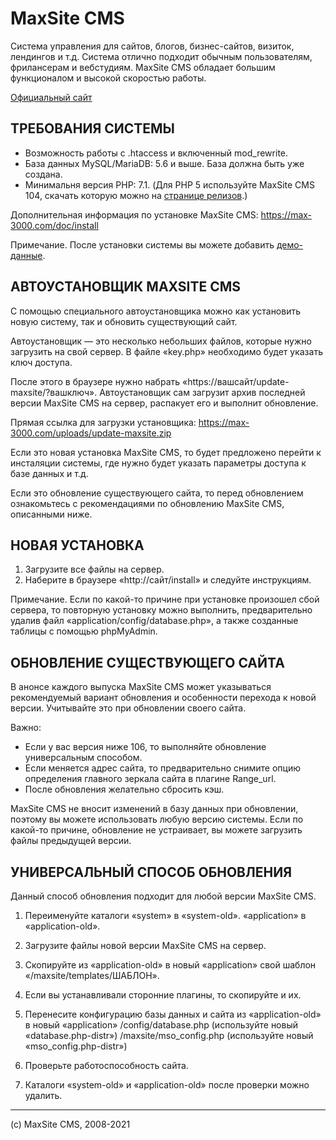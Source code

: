 MaxSite CMS
================================================================================
Система управления для сайтов, блогов, бизнес-сайтов, визиток, лендингов и т.д. Система отлично подходит обычным пользователям, фрилансерам и вебстудиям. MaxSite CMS обладает большим функционалом и высокой скоростью работы.

[Официальный сайт](https://max-3000.com/)

ТРЕБОВАНИЯ СИСТЕМЫ
--------------------------------------------------------------------------------
* Возможность работы с .htaccess и включенный mod_rewrite.
* База данных MySQL/MariaDB: 5.6 и выше. База должна быть уже создана.
* Минимальня версия PHP: 7.1. (Для PHP 5 используйте MaxSite CMS 104, скачать которую можно на [странице релизов](https://github.com/maxsite/cms/releases).)

Дополнительная информация по установке MaxSite CMS: https://max-3000.com/doc/install

Примечание. После установки системы вы можете добавить [демо-данные](https://github.com/maxsite/demo_for_maxsite_cms).


АВТОУСТАНОВЩИК MAXSITE CMS
--------------------------------------------------------------------------------
С помощью специального автоустановщика можно как установить новую систему, так и обновить 
существующий сайт.

Автоустановщик — это несколько небольших файлов, которые нужно загрузить на свой сервер. 
В файле «key.php» необходимо будет указать ключ доступа. 

После этого в браузере нужно набрать «https://вашсайт/update-maxsite/?вашключ».
Автоустановщик сам загрузит архив последней версии MaxSite CMS на сервер, распакует его 
и выполнит обновление.

Прямая ссылка для загрузки установщика: https://max-3000.com/uploads/update-maxsite.zip

Если это новая установка MaxSite CMS, то будет предложено перейти к инсталяции системы, где нужно 
будет указать параметры доступа к базе данных и т.д.

Если это обновление существующего сайта, то перед обновлением ознакомьтесь с рекомендациями 
по обновлению MaxSite CMS, описанными ниже.


НОВАЯ УСТАНОВКА
--------------------------------------------------------------------------------
1. Загрузите все файлы на сервер.
2. Наберите в браузере «http://сайт/install» и следуйте инструкциям. 

Примечание. Если по какой-то причине при установке произошел сбой сервера, то повторную установку
можно выполнить, предварительно удалив файл «application/config/database.php», а также созданные 
таблицы с помощью phpMyAdmin.


ОБНОВЛЕНИЕ СУЩЕСТВУЮЩЕГО САЙТА
--------------------------------------------------------------------------------
В анонсе каждого выпуска MaxSite CMS может указываться рекомендуемый вариант обновления и особенности перехода к новой версии. Учитывайте это при обновлении своего сайта.

Важно:
* Если у вас версия ниже 106, то выполняйте обновление универсальным способом.
* Если меняется адрес сайта, то предварительно снимите опцию определения главного зеркала сайта в плагине Range_url. 
* После обновления желательно сбросить кэш.

MaxSite CMS не вносит изменений в базу данных при обновлении, поэтому вы можете использовать любую версию системы. Если по какой-то причине, обновление не устраивает, вы можете загрузить файлы предыдущей версии.


УНИВЕРСАЛЬНЫЙ СПОСОБ ОБНОВЛЕНИЯ
--------------------------------------------------------------------------------
Данный способ обновления подходит для любой версии MaxSite CMS.

1. Переименуйте каталоги 
	«system» в «system-old».
	«application» в «application-old».

2. Загрузите файлы новой версии MaxSite CMS на сервер.

3. Скопируйте из «application-old» в новый «application» свой шаблон «/maxsite/templates/ШАБЛОН».

4. Если вы устанавливали сторонние плагины, то скопируйте и их.

5. Перенесите конфигурацию базы данных и сайта из «application-old» в новый «application»
	/config/database.php  (используйте новый «database.php-distr»)
	/maxsite/mso_config.php (используйте новый «mso_config.php-distr»)

6. Проверьте работоспособность сайта.

7. Каталоги «system-old» и «application-old» после проверки можно удалить.

***

(с) MaxSite CMS, 2008-2021
